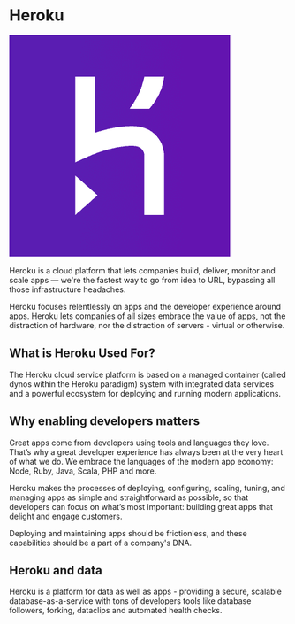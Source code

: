 # Heroku

![float](img/class-05/heroku.png)

Heroku is a cloud platform that lets companies build, deliver, monitor and scale apps — we're the fastest way to go from idea to URL, bypassing all those infrastructure headaches.

Heroku focuses relentlessly on apps and the developer experience around apps. Heroku lets companies of all sizes embrace the value of apps, not the distraction of hardware, nor the distraction of servers - virtual or otherwise.

## What is Heroku Used For?

The Heroku cloud service platform is based on a managed container (called dynos within the Heroku paradigm) system with integrated data services and a powerful ecosystem for deploying and running modern applications.

## Why enabling developers matters

Great apps come from developers using tools and languages they love. That’s why a great developer experience has always been at the very heart of what we do. We embrace the languages of the modern app economy: Node, Ruby, Java, Scala, PHP and more.

Heroku makes the processes of deploying, configuring, scaling, tuning, and managing apps as simple and straightforward as possible, so that developers can focus on what’s most important: building great apps that delight and engage customers.

Deploying and maintaining apps should be frictionless, and these capabilities should be a part of a company's DNA.

## Heroku and data

Heroku is a platform for data as well as apps - providing a secure, scalable database-as-a-service with tons of developers tools like database followers, forking, dataclips and automated health checks.

